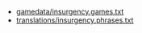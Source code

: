  * [gamedata/insurgency.games.txt](https://raw.githubusercontent.com/jaredballou/insurgency-sourcemod/master/gamedata/insurgency.games.txt)
 * [translations/insurgency.phrases.txt](https://raw.githubusercontent.com/jaredballou/insurgency-sourcemod/master/translations/insurgency.phrases.txt)
